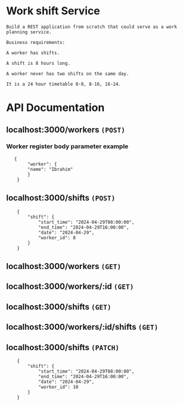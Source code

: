 # Work shift Service
`Build a REST application from scratch that could serve as a work planning service. `

`Business requirements:`

`A worker has shifts.`

`A shift is 8 hours long.`

`A worker never has two shifts on the same day.`

`It is a 24 hour timetable 0-8, 8-16, 16-24.`

# API Documentation

## localhost:3000/workers `(POST)`
### Worker register body parameter example
```
   {
        "worker": {
        "name": "Ibrahim"
        }
    }
```

## localhost:3000/shifts `(POST)`
```
    {
        "shift": {
            "start_time": "2024-04-29T08:00:00",
            "end_time": "2024-04-29T16:00:00",
            "date": "2024-04-29",
            "worker_id": 8
        }
    }
```

## localhost:3000/workers `(GET)`

## localhost:3000/workers/:id `(GET)`

## localhost:3000/shifts `(GET)`

## localhost:3000/workers/:id/shifts `(GET)`

## localhost:3000/shifts `(PATCH)`
```
    {
        "shift": {
            "start_time": "2024-04-29T08:00:00",
            "end_time": "2024-04-29T16:00:00",
            "date": "2024-04-29",
            "worker_id": 10
        }
    }

```